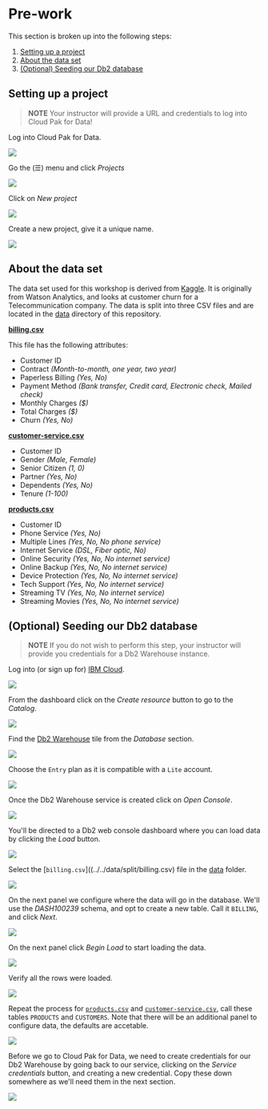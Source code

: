 # Pre-work

This section is broken up into the following steps:

1. [Setting up a project](#setting-up-a-project)
1. [About the data set](#about-the-data-set)
1. [(Optional) Seeding our Db2 database](#optional-seeding-our-db2-database)

## Setting up a project

> **NOTE** Your instructor will provide a URL and credentials to log into Cloud Pak for Data!

Log into Cloud Pak for Data.

![](../.gitbook/assets/images/manage/cpd-login.png)

Go the (☰) menu and click *Projects*

![](../.gitbook/assets/images/manage/cpd-projects-menu.png)

Click on *New project*

![](../.gitbook/assets/images/manage/cpd-new-project.png)

Create a new project, give it a unique name.

![](../.gitbook/assets/images/manage/cpd-new-project-name.png)

## About the data set

The data set used for this workshop is derived from [Kaggle](https://www.kaggle.com/blastchar/telco-customer-churn). It is originally from Watson Analytics, and looks at customer churn for a Telecommunication company. The data is split into three CSV files and are located in the [data](../../data) directory of this repository.

**[billing.csv](../../data/split/billing.csv)**

This file has the following attributes:

* Customer ID
* Contract *(Month-to-month, one year, two year)*
* Paperless Billing *(Yes, No)*
* Payment Method *(Bank transfer, Credit card, Electronic check, Mailed check)*
* Monthly Charges *($)*
* Total Charges *($)*
* Churn *(Yes, No)*

**[customer-service.csv](../../data/split/customer-service.csv)**

* Customer ID
* Gender *(Male, Female)*
* Senior Citizen *(1, 0)*
* Partner *(Yes, No)*
* Dependents *(Yes, No)*
* Tenure *(1-100)*

**[products.csv](../../data/split/products.csv)**

* Customer ID
* Phone Service *(Yes, No)*
* Multiple Lines *(Yes, No, No phone service)*
* Internet Service *(DSL, Fiber optic, No)*
* Online Security *(Yes, No, No internet service)*
* Online Backup *(Yes, No, No internet service)*
* Device Protection *(Yes, No, No internet service)*
* Tech Support *(Yes, No, No internet service)*
* Streaming TV *(Yes, No, No internet service)*
* Streaming Movies *(Yes, No, No internet service)*

## (Optional) Seeding our Db2 database

> **NOTE** If you do not wish to perform this step, your instructor will provide you credentials for a Db2 Warehouse instance.

Log into (or sign up for) [IBM Cloud](https://cloud.ibm.com).

![](../.gitbook/assets/images/generic/ibm-cloud-sign-up.png)

From the dashboard click on the *Create resource* button to go to the *Catalog*.

![](../.gitbook/assets/images/generic/ibm-cloud-dashboard.png)

Find the [Db2 Warehouse](https://cloud.ibm.com/catalog/services/db2-warehouse) tile from the *Database* section.

![](../.gitbook/assets/images/db2/db2-0-catalog.png)

Choose the `Entry` plan as it is compatible with a `Lite` account.

![](../.gitbook/assets/images/db2/db2-0-pricing.png)

Once the Db2 Warehouse service is created click on *Open Console*.

![](../.gitbook/assets/images/db2/db2-1-cloud-launch.png)

You'll be directed to a Db2 web console dashboard where you can load data by clicking the *Load* button.

![](../.gitbook/assets/images/db2/db2-2-console-overview.png)

Select the [`billing.csv`]((../../data/split/billing.csv) file in the [data](../../data) folder.

![](../.gitbook/assets/images/db2/db2-3-csv-find.png)

On the next panel we configure where the data will go in the database. We'll use the *DASH100239* schema, and opt to create a new table. Call it `BILLING`, and click *Next*.

![](../.gitbook/assets/images/db2/db2-4-csv-config.png)

On the next panel click *Begin Load* to start loading the data.

![](../.gitbook/assets/images/db2/db2-5-csv-preload.png)

Verify all the rows were loaded.

![](../.gitbook/assets/images/db2/db2-6-csv-loaded.png)

Repeat the process for [`products.csv`](../../data/split/products.csv) and [`customer-service.csv`](../../data/split/customer-service.csv), call these tables `PRODUCTS` and `CUSTOMERS`. Note that there will be an additional panel to configure data, the defaults are accetable.

![](../.gitbook/assets/images/db2/db2-8-csv-config-products.png)

Before we go to Cloud Pak for Data, we need to create credentials for our Db2 Warehouse by going back to our service, clicking on the *Service credentials* button, and creating a new credential. Copy these down somewhere as we'll need them in the next section.

![](../.gitbook/assets/images/db2/db2-cloud-credentials.png)
